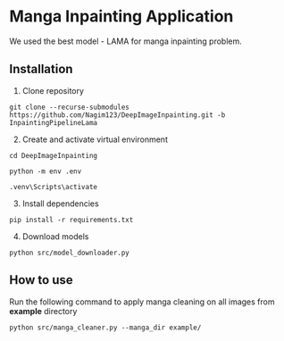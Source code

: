 # Manga Inpainting Application
We used the best model - LAMA for manga inpainting problem.
## Installation
1. Clone repository
```console
git clone --recurse-submodules https://github.com/Nagim123/DeepImageInpainting.git -b InpaintingPipelineLama
```
2. Create and activate virtual environment
```console
cd DeepImageInpainting
```
```console
python -m env .env
```
```console
.venv\Scripts\activate
```
3. Install dependencies
```console
pip install -r requirements.txt
```
4. Download models
```console
python src/model_downloader.py
```
## How to use
Run the following command to apply manga cleaning on all images from **example** directory
```console
python src/manga_cleaner.py --manga_dir example/
```